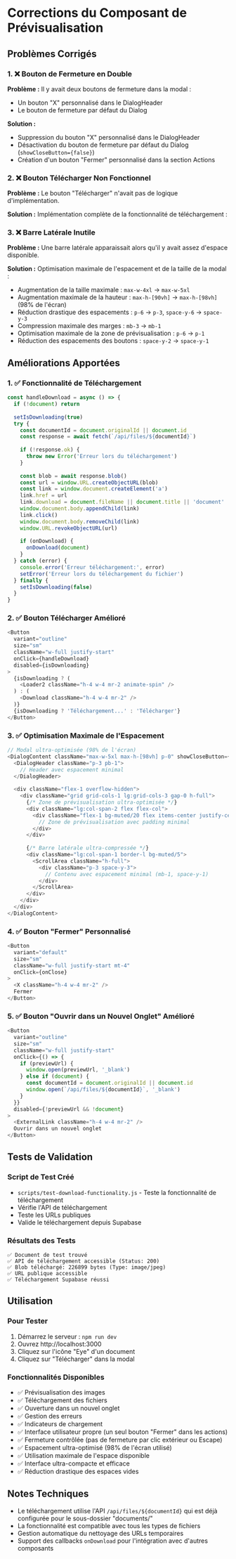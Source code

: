 # Corrections du Composant de Prévisualisation

## Problèmes Corrigés

### 1. ❌ Bouton de Fermeture en Double
**Problème :** Il y avait deux boutons de fermeture dans la modal :
- Un bouton "X" personnalisé dans le DialogHeader
- Le bouton de fermeture par défaut du Dialog

**Solution :** 
- Suppression du bouton "X" personnalisé dans le DialogHeader
- Désactivation du bouton de fermeture par défaut du Dialog (`showCloseButton={false}`)
- Création d'un bouton "Fermer" personnalisé dans la section Actions

### 2. ❌ Bouton Télécharger Non Fonctionnel
**Problème :** Le bouton "Télécharger" n'avait pas de logique d'implémentation.

**Solution :** Implémentation complète de la fonctionnalité de téléchargement :

### 3. ❌ Barre Latérale Inutile
**Problème :** Une barre latérale apparaissait alors qu'il y avait assez d'espace disponible.

**Solution :** Optimisation maximale de l'espacement et de la taille de la modal :
- Augmentation de la taille maximale : `max-w-4xl` → `max-w-5xl`
- Augmentation maximale de la hauteur : `max-h-[90vh]` → `max-h-[98vh]` (98% de l'écran)
- Réduction drastique des espacements : `p-6` → `p-3`, `space-y-6` → `space-y-3`
- Compression maximale des marges : `mb-3` → `mb-1`
- Optimisation maximale de la zone de prévisualisation : `p-6` → `p-1`
- Réduction des espacements des boutons : `space-y-2` → `space-y-1`

## Améliorations Apportées

### 1. ✅ Fonctionnalité de Téléchargement
```typescript
const handleDownload = async () => {
  if (!document) return
  
  setIsDownloading(true)
  try {
    const documentId = document.originalId || document.id
    const response = await fetch(`/api/files/${documentId}`)
    
    if (!response.ok) {
      throw new Error('Erreur lors du téléchargement')
    }
    
    const blob = await response.blob()
    const url = window.URL.createObjectURL(blob)
    const link = window.document.createElement('a')
    link.href = url
    link.download = document.fileName || document.title || 'document'
    window.document.body.appendChild(link)
    link.click()
    window.document.body.removeChild(link)
    window.URL.revokeObjectURL(url)
    
    if (onDownload) {
      onDownload(document)
    }
  } catch (error) {
    console.error('Erreur téléchargement:', error)
    setError('Erreur lors du téléchargement du fichier')
  } finally {
    setIsDownloading(false)
  }
}
```

### 2. ✅ Bouton Télécharger Amélioré
```typescript
<Button
  variant="outline"
  size="sm"
  className="w-full justify-start"
  onClick={handleDownload}
  disabled={isDownloading}
>
  {isDownloading ? (
    <Loader2 className="h-4 w-4 mr-2 animate-spin" />
  ) : (
    <Download className="h-4 w-4 mr-2" />
  )}
  {isDownloading ? 'Téléchargement...' : 'Télécharger'}
</Button>
```

### 3. ✅ Optimisation Maximale de l'Espacement
```typescript
// Modal ultra-optimisée (98% de l'écran)
<DialogContent className="max-w-5xl max-h-[98vh] p-0" showCloseButton={false}>
  <DialogHeader className="p-3 pb-1">
    // Header avec espacement minimal
  </DialogHeader>
  
  <div className="flex-1 overflow-hidden">
    <div className="grid grid-cols-1 lg:grid-cols-3 gap-0 h-full">
      {/* Zone de prévisualisation ultra-optimisée */}
      <div className="lg:col-span-2 flex flex-col">
        <div className="flex-1 bg-muted/20 flex items-center justify-center p-1">
          // Zone de prévisualisation avec padding minimal
        </div>
      </div>
      
      {/* Barre latérale ultra-compressée */}
      <div className="lg:col-span-1 border-l bg-muted/5">
        <ScrollArea className="h-full">
          <div className="p-3 space-y-3">
            // Contenu avec espacement minimal (mb-1, space-y-1)
          </div>
        </ScrollArea>
      </div>
    </div>
  </div>
</DialogContent>
```

### 4. ✅ Bouton "Fermer" Personnalisé
```typescript
<Button
  variant="default"
  size="sm"
  className="w-full justify-start mt-4"
  onClick={onClose}
>
  <X className="h-4 w-4 mr-2" />
  Fermer
</Button>
```

### 5. ✅ Bouton "Ouvrir dans un Nouvel Onglet" Amélioré
```typescript
<Button
  variant="outline"
  size="sm"
  className="w-full justify-start"
  onClick={() => {
    if (previewUrl) {
      window.open(previewUrl, '_blank')
    } else if (document) {
      const documentId = document.originalId || document.id
      window.open(`/api/files/${documentId}`, '_blank')
    }
  }}
  disabled={!previewUrl && !document}
>
  <ExternalLink className="h-4 w-4 mr-2" />
  Ouvrir dans un nouvel onglet
</Button>
```

## Tests de Validation

### Script de Test Créé
- `scripts/test-download-functionality.js` - Teste la fonctionnalité de téléchargement
- Vérifie l'API de téléchargement
- Teste les URLs publiques
- Valide le téléchargement depuis Supabase

### Résultats des Tests
```
✅ Document de test trouvé
✅ API de téléchargement accessible (Status: 200)
✅ Blob téléchargé: 226899 bytes (Type: image/jpeg)
✅ URL publique accessible
✅ Téléchargement Supabase réussi
```

## Utilisation

### Pour Tester
1. Démarrez le serveur : `npm run dev`
2. Ouvrez http://localhost:3000
3. Cliquez sur l'icône "Eye" d'un document
4. Cliquez sur "Télécharger" dans la modal

### Fonctionnalités Disponibles
- ✅ Prévisualisation des images
- ✅ Téléchargement des fichiers
- ✅ Ouverture dans un nouvel onglet
- ✅ Gestion des erreurs
- ✅ Indicateurs de chargement
- ✅ Interface utilisateur propre (un seul bouton "Fermer" dans les actions)
- ✅ Fermeture contrôlée (pas de fermeture par clic extérieur ou Escape)
- ✅ Espacement ultra-optimisé (98% de l'écran utilisé)
- ✅ Utilisation maximale de l'espace disponible
- ✅ Interface ultra-compacte et efficace
- ✅ Réduction drastique des espaces vides

## Notes Techniques

- Le téléchargement utilise l'API `/api/files/${documentId}` qui est déjà configurée pour le sous-dossier "documents/"
- La fonctionnalité est compatible avec tous les types de fichiers
- Gestion automatique du nettoyage des URLs temporaires
- Support des callbacks `onDownload` pour l'intégration avec d'autres composants
